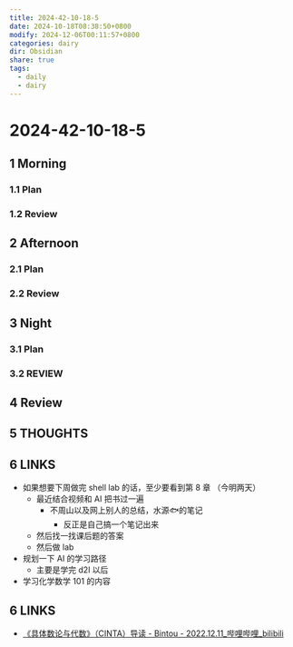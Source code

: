 ```yaml
---
title: 2024-42-10-18-5
date: 2024-10-18T08:38:50+0800
modify: 2024-12-06T00:11:57+0800
categories: dairy
dir: Obsidian
share: true
tags:
  - daily
  - dairy
---
```


# 2024-42-10-18-5

## 1 Morning

### 1.1 Plan

### 1.2 Review

## 2 Afternoon

### 2.1 Plan

### 2.2 Review

## 3 Night

### 3.1 Plan

### 3.2 REVIEW

## 4 Review

## 5 THOUGHTS

## 6 LINKS

- 如果想要下周做完 shell lab 的话，至少要看到第 8 章 （今明两天）
	- 最近结合视频和 AI 把书过一遍
		- 不周山以及网上别人的总结，水源🐟的笔记
			- 反正是自己搞一个笔记出来
	- 然后找一找课后题的答案
	- 然后做 lab
- 规划一下 AI 的学习路径
	- 主要是学完 d2l 以后
- 学习化学数学 101 的内容

## 6 LINKS

- [《具体数论与代数》（CINTA）导读 - Bintou - 2022.12.11\_哔哩哔哩\_bilibili](https://www.bilibili.com/video/BV1xv4y1i7ki/?share_source=copy_web&vd_source=c2b4263c938caa879bbd428ca88d3b2e)
